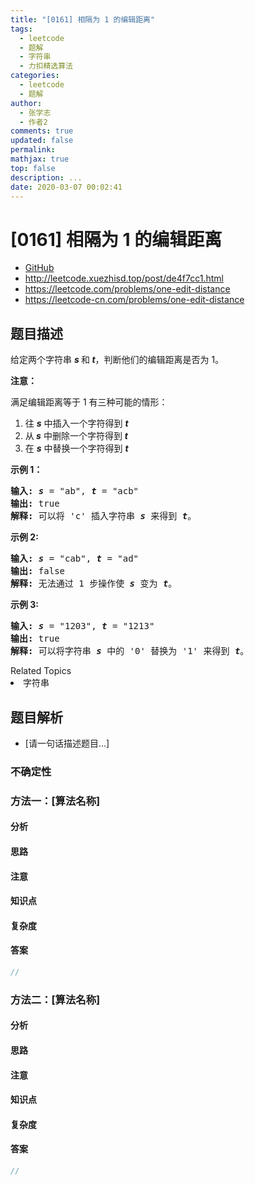 ```yaml
---
title: "[0161] 相隔为 1 的编辑距离"
tags:
  - leetcode
  - 题解
  - 字符串
  - 力扣精选算法
categories:
  - leetcode
  - 题解
author:
  - 张学志
  - 作者2
comments: true
updated: false
permalink:
mathjax: true
top: false
description: ...
date: 2020-03-07 00:02:41
---
```



# [0161] 相隔为 1 的编辑距离
* [GitHub](https://github.com/algoboy101/LeetCodeCrowdsource/tree/master/_posts/QA/%5B0161%5D%20%E7%9B%B8%E9%9A%94%E4%B8%BA%201%20%E7%9A%84%E7%BC%96%E8%BE%91%E8%B7%9D%E7%A6%BB.md)
* http://leetcode.xuezhisd.top/post/de4f7cc1.html
* https://leetcode.com/problems/one-edit-distance
* https://leetcode-cn.com/problems/one-edit-distance


## 题目描述

<p>给定两个字符串&nbsp;<strong><em>s </em></strong>和<strong><em> t</em></strong>，判断他们的编辑距离是否为 1。</p>

<p><strong>注意：</strong></p>

<p>满足编辑距离等于 1 有三种可能的情形：</p>

<ol>
	<li>往 <em><strong>s</strong></em>&nbsp;中插入一个字符得到 <em><strong>t</strong></em></li>
	<li>从<em><strong> s</strong></em>&nbsp;中删除一个字符得到 <em><strong>t</strong></em></li>
	<li>在 <em><strong>s</strong></em>&nbsp;中替换一个字符得到 <em><strong>t</strong></em></li>
</ol>

<p><strong>示例 1：</strong></p>

<pre><strong>输入: </strong><strong><em>s</em></strong> = &quot;ab&quot;, <strong><em>t</em></strong> = &quot;acb&quot;
<strong>输出: </strong>true
<strong>解释: </strong>可以将 &#39;c&#39; 插入字符串 <strong><em>s</em></strong>&nbsp;来得到 <em><strong>t</strong></em>。
</pre>

<p><strong>示例 2:</strong></p>

<pre><strong>输入: </strong><strong><em>s</em></strong> = &quot;cab&quot;, <strong><em>t</em></strong> = &quot;ad&quot;
<strong>输出: </strong>false
<strong>解释: </strong>无法通过 1 步操作使 <em><strong>s</strong></em> 变为 <em><strong>t</strong></em>。</pre>

<p><strong>示例 3:</strong></p>

<pre><strong>输入: <em>s</em></strong> = &quot;1203&quot;, <strong><em>t</em></strong> = &quot;1213&quot;
<strong>输出: </strong>true
<strong>解释: </strong>可以将字符串 <strong><em>s</em></strong>&nbsp;中的 &#39;0&#39; 替换为 &#39;1&#39; 来得到 <em><strong>t</strong></em>。</pre>
<div><div>Related Topics</div><div><li>字符串</li></div></div>


## 题目解析
* [请一句话描述题目...]

### 不确定性


### 方法一：[算法名称]

#### 分析

#### 思路

#### 注意

#### 知识点

#### 复杂度

#### 答案

```cpp
//
```


### 方法二：[算法名称]

#### 分析

#### 思路

#### 注意

#### 知识点

#### 复杂度

#### 答案

```cpp
//
```


